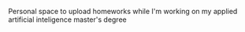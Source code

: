 Personal space to upload homeworks while I'm working on my applied artificial inteligence master's degree

